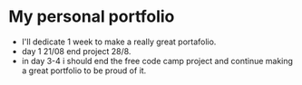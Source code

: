 # My personal portfolio 
 - I'll dedicate 1 week to make a really great portafolio.
 - day 1 21/08 end project 28/8.
 - in day 3-4 i should end the free code camp project and continue making a great portfolio to be proud of it.

  
